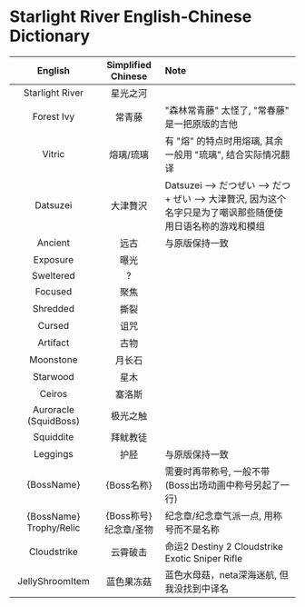﻿# Starlight River English-Chinese Dictionary

| English | Simplified Chinese | Note |
| :---: | :---: | :--- |
| Starlight River | 星光之河 |  |
| Forest Ivy | 常青藤 | "森林常青藤" 太怪了, "常春藤" 是一把原版的吉他 |
| Vitric | 熔璃/琉璃 | 有 "熔" 的特点时用熔璃, 其余一般用 "琉璃", 结合实际情况翻译 |
| Datsuzei | 大津贅沢 | Datsuzei --> だつぜい --> だつ + ぜい --> 大津贅沢, 因为这个名字只是为了嘲讽那些随便使用日语名称的游戏和模组 |
| Ancient | 远古 | 与原版保持一致 |
| Exposure | 曝光 |  |
| Sweltered | ? |  |
| Focused | 聚焦 |  |
| Shredded | 撕裂 |  |
| Cursed | 诅咒 |  |
| Artifact | 古物 |  |
| Moonstone | 月长石 |  |
| Starwood | 星木 |  |
| Ceiros | 塞洛斯 |  |
| Auroracle (SquidBoss) | 极光之触 |  |
| Squiddite | 拜鱿教徒 |  |
| Leggings | 护胫 | 与原版保持一致 |
| {BossName} | {Boss名称} | 需要时再带称号, 一般不带 (Boss出场动画中称号另起了一行) |
| {BossName} Trophy/Relic | {Boss称号}纪念章/圣物 | 纪念章/纪念章气派一点, 用称号而不是名称 |
| Cloudstrike | 云霄破击 | 命运2 Destiny 2 Cloudstrike Exotic Sniper Rifle |
| JellyShroomItem | 蓝色果冻菇 | 蓝色水母菇，neta深海迷航, 但我没找到中译名 |